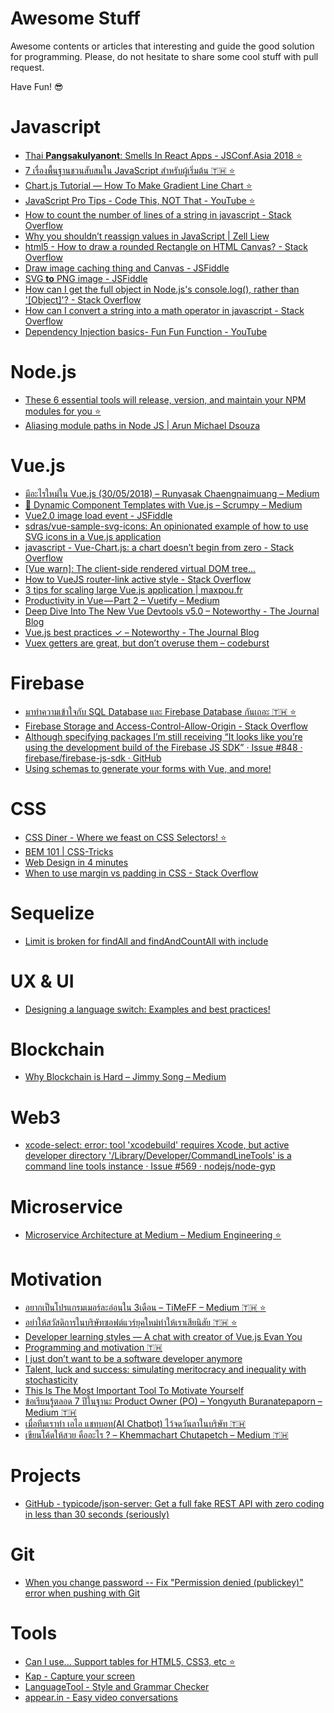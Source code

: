 # Awesome Stuff

Awesome contents or articles that interesting and guide the good solution for programming. Please, do not hesitate to share some cool stuff with pull request.

Have Fun! 😎

# Javascript
- [Thai **Pangsakulyanont**: Smells In React Apps - JSConf.Asia 2018 ⭐️](https://www.youtube.com/watch?v=xBa0_b-5XDw)
- [7 เรื่องพื้นฐานชวนสับสนใน JavaScript สำหรับผู้เริ่มต้น 🇹🇭 ⭐️](https://www.babelcoder.com/blog/posts/7-common-misunderstandings-in-javascript)
- [️️Chart.js Tutorial — How To Make Gradient Line Chart ⭐️](https://blog.vanila.io/chart-js-tutorial-how-to-make-gradient-line-chart-af145e5c92f9)
- [JavaScript Pro Tips - Code This, NOT That - YouTube ⭐](https://www.youtube.com/watch?v=Mus_vwhTCq0&t=198s)
- [How to count the number of lines of a string in javascript - Stack Overflow](https://stackoverflow.com/questions/8488729/how-to-count-the-number-of-lines-of-a-string-in-javascript?utm_medium=organic&utm_source=google_rich_qa&utm_campaign=google_rich_qa)
- [Why you shouldn’t reassign values in JavaScript | Zell Liew](https://zellwk.com/blog/dont-reassign/?ck_subscriber_id=1197053)
- [html5 - How to draw a rounded Rectangle on HTML Canvas? - Stack Overflow](https://stackoverflow.com/questions/1255512/how-to-draw-a-rounded-rectangle-on-html-canvas)
- [Draw image caching thing and Canvas - JSFiddle](https://jsfiddle.net/jaredwilli/ex5n5/)
- [SVG **to** PNG image - JSFiddle](http://jsfiddle.net/epistemex/xfh7nctk/23/)
- [How can I get the full object in Node.js's console.log(), rather than '[Object]'? - Stack Overflow](https://stackoverflow.com/questions/10729276/how-can-i-get-the-full-object-in-node-jss-console-log-rather-than-object#answer-10729284)
- [How can I convert a string into a math operator in javascript - Stack Overflow](https://stackoverflow.com/questions/13077923/how-can-i-convert-a-string-into-a-math-operator-in-javascript#answer-26551015)
- [Dependency Injection basics- Fun Fun Function - YouTube](https://www.youtube.com/watch?v=0X1Ns2NRfks&t=6s)

# Node.js
- [These 6 essential tools will release, version, and maintain your NPM modules for you️ ⭐](https://hackernoon.com/these-6-essential-tools-will-maintain-your-npm-modules-for-you-4cbbee88e0cb)
- [Aliasing module paths in Node JS | Arun Michael Dsouza](https://arunmichaeldsouza.com/blog/aliasing-module-paths-in-node-js?fbclid=IwAR1QHhAvQW3ew87vTSI2zmutyuRhmBJXII9W7_nLBr5aUzjr5NxT9p5Cy5k)

# Vue.js
- [มีอะไรใหม่ใน Vue.js (30/05/2018) – Runyasak Chaengnaimuang – Medium](https://medium.com/@RunyasakChaengnaimuang/%E0%B8%A1%E0%B8%B5%E0%B8%AD%E0%B8%B0%E0%B9%84%E0%B8%A3%E0%B9%83%E0%B8%AB%E0%B8%A1%E0%B9%88%E0%B9%83%E0%B8%99-vue-js-30-05-2018-e04e02d85d2e)
- [🔮 Dynamic Component Templates with Vue.js – Scrumpy – Medium](https://medium.com/scrumpy/dynamic-component-templates-with-vue-js-d9236ab183bb)
- [Vue2.0 image load event - JSFiddle](http://jsfiddle.net/nobu222/xr0g3Lco/)
- [sdras/vue-sample-svg-icons: An opinionated example of how to use SVG icons in a Vue.js application](https://github.com/sdras/vue-sample-svg-icons/blob/master/LICENSE)
- [javascript - Vue-Chart.js: a chart doesn’t begin from zero - Stack Overflow](https://stackoverflow.com/questions/50230331/vue-chart-js-a-chart-doesnt-begin-from-zero?rq=1)
- [[Vue warn]: The client-side rendered virtual DOM tree...](https://github.com/nuxt/nuxt.js/issues/1700)
- [How to VueJS router-link active style - Stack Overflow](https://stackoverflow.com/questions/46083220/how-to-vuejs-router-link-active-style)
- [3 tips for scaling large Vue.js application | maxpou.fr](https://www.maxpou.fr/3-tips-scaling-vue-application?utm_source=vuejstutorials.com&fbclid=IwAR3KU85MV9MyY8qwZhcrzyLqDQ02jGppgPa4a7TxvmM9RGRFQAYAd956Fes)
- [Productivity in Vue — Part 2 – Vuetify – Medium](https://medium.com/vuetify/productivity-in-vue-part-1-de56e9c1d97d)
- [Deep Dive Into The New Vue Devtools v5.0 – Noteworthy - The Journal Blog](https://blog.usejournal.com/new-features-in-vue-devtools-v5-0-and-why-they-are-useful-3ce732fdc7a0?fbclid=IwAR1o1pGl_1prIxtUc_uEdFIUJ0lLWLXZXwBUT2WYmXarH_62MIa7kT_n8Ls)
- [Vue.js best practices ✓ – Noteworthy - The Journal Blog](https://blog.usejournal.com/vue-js-best-practices-c5da8d7af48d?fbclid=IwAR3nmSTzcmMObhNrZ-RHgOMTiUw9hQf8NyBxTQ3QmXOWKAxn9oK5ZNEVkcQ)
- [Vuex getters are great, but don’t overuse them – codeburst](https://codeburst.io/vuex-getters-are-great-but-dont-overuse-them-9c946689b414)

# Firebase
- [มาทำความเข้าใจกับ SQL Database และ Firebase Database กันเถอะ 🇹🇭 ⭐](https://medium.com/@jirawatee/%E0%B8%A1%E0%B8%B2%E0%B8%97%E0%B8%B3%E0%B8%84%E0%B8%A7%E0%B8%B2%E0%B8%A1%E0%B9%80%E0%B8%82%E0%B9%89%E0%B8%B2%E0%B9%83%E0%B8%88%E0%B8%81%E0%B8%B1%E0%B8%9A-sql-database-%E0%B9%81%E0%B8%A5%E0%B8%B0-firebase-database-%E0%B8%81%E0%B8%B1%E0%B8%99%E0%B9%80%E0%B8%96%E0%B8%AD%E0%B8%B0-4aed4a19e339)
- [Firebase Storage and Access-Control-Allow-Origin - Stack Overflow](https://stackoverflow.com/questions/37760695/firebase-storage-and-access-control-allow-origin?utm_medium=organic&utm_source=google_rich_qa&utm_campaign=google_rich_qa)
- [Although specifying packages I’m still receiving “It looks like you’re using the development build of the Firebase JS SDK” · Issue #848 · firebase/firebase-js-sdk · GitHub](https://github.com/firebase/firebase-js-sdk/issues/848)
- [Using schemas to generate your forms with Vue, and more!](https://blog.sourcerer.io/using-schemas-to-generate-your-forms-with-vue-and-more-e1cc28f2e8da)

# CSS
- [CSS Diner - Where we feast on CSS Selectors! ⭐️](https://flukeout.github.io/)
- [BEM 101 | CSS-Tricks](https://css-tricks.com/bem-101/)
- [Web Design in 4 minutes](https://jgthms.com/web-design-in-4-minutes/)
- [When to use margin vs padding in CSS - Stack Overflow](https://stackoverflow.com/questions/2189452/when-to-use-margin-vs-padding-in-css)

# Sequelize
- [Limit is broken for findAll and findAndCountAll with include](https://github.com/sequelize/sequelize/issues/7344#issuecomment-307390689)

# UX & UI
- [Designing a language switch: Examples and best practices!](https://usersnap.com/blog/design-language-switch/)

# Blockchain
- [Why Blockchain is Hard – Jimmy Song – Medium](https://medium.com/@jimmysong/why-blockchain-is-hard-60416ea4c5c)

# Web3
- [xcode-select: error: tool 'xcodebuild' requires Xcode, but active developer directory '/Library/Developer/CommandLineTools' is a command line tools instance · Issue #569 · nodejs/node-gyp](https://github.com/nodejs/node-gyp/issues/569)

# Microservice
- [Microservice Architecture at Medium – Medium Engineering ⭐️](https://medium.engineering/microservice-architecture-at-medium-9c33805eb74f)

# Motivation
- [อยากเป็นโปรแกรมเมอร์ละอ่อนใน 3เดือน – TiMeFF – Medium 🇹🇭 ⭐](https://medium.com/@timeff/%E0%B8%AD%E0%B8%A2%E0%B8%B2%E0%B8%81%E0%B9%80%E0%B8%9B%E0%B9%87%E0%B8%99%E0%B9%82%E0%B8%9B%E0%B8%A3%E0%B9%81%E0%B8%81%E0%B8%A3%E0%B8%A1%E0%B9%80%E0%B8%A1%E0%B8%AD%E0%B8%A3%E0%B9%8C%E0%B8%A5%E0%B8%B0%E0%B8%AD%E0%B9%88%E0%B8%AD%E0%B8%99%E0%B9%83%E0%B8%99-3%E0%B9%80%E0%B8%94%E0%B8%B7%E0%B8%AD%E0%B8%99-7201b312e115)
- [อย่าให้สวัสดิการในบริษัทซอฟต์แวร์ยุคใหม่ทำให้เราเสียนิสัย 🇹🇭 ⭐](https://blog.nextzy.me/do-not-indy-if-you-are-not-mass-yet-14b473a8cef4)
- [Developer learning styles — A chat with creator of Vue.js Evan You](https://blog.hackages.io/developer-learning-styles-a-chat-with-creator-of-vue-js-evan-you-a11f2dc5deac)
- [Programming and motivation 🇹🇭](https://www.facebook.com/notes/thai-pangsakulyanont/programming-and-motivation/10154985937599088/)
- [I just don’t want to be a software developer anymore](https://medium.com/@melissamcewen/i-just-dont-want-to-be-a-software-developer-anymore-a371422069a1)
- [Talent, luck and success: simulating meritocracy and inequality with stochasticity](https://medium.com/@hongsupshin/talent-luck-and-success-simulating-meritocracy-and-inequality-with-stochasticity-501e0c1b4969
)
- [This Is The Most Important Tool To Motivate Yourself](https://medium.com/personal-growth/this-is-the-most-important-tool-to-motivate-yourself-6b14b2e00215)
- [ข้อเรียนรู้ตลอด 7 ปีในฐานะ Product Owner (PO) – Yongyuth Buranatepaporn – Medium 🇹🇭](https://medium.com/@Yongyuth/%E0%B8%82%E0%B9%89%E0%B8%AD%E0%B9%80%E0%B8%A3%E0%B8%B5%E0%B8%A2%E0%B8%99%E0%B8%A3%E0%B8%B9%E0%B9%89%E0%B8%95%E0%B8%A5%E0%B8%AD%E0%B8%94-7-%E0%B8%9B%E0%B8%B5%E0%B9%83%E0%B8%99%E0%B8%90%E0%B8%B2%E0%B8%99%E0%B8%B0-product-owner-po-ed3dfbf0a477)
- [เมื่อทีมเราทำ เอไอ แชทบอท(AI Chatbot) ไว้จดวันลาในบริษัท 🇹🇭](https://medium.com/zwiz-ai/%E0%B9%80%E0%B8%A1%E0%B8%B7%E0%B9%88%E0%B8%AD%E0%B8%97%E0%B8%B5%E0%B8%A1%E0%B9%80%E0%B8%A3%E0%B8%B2%E0%B8%97%E0%B8%B3-%E0%B9%80%E0%B8%AD%E0%B9%84%E0%B8%AD-%E0%B9%81%E0%B8%8A%E0%B8%97%E0%B8%9A%E0%B8%AD%E0%B8%97-ai-chatbot-%E0%B9%84%E0%B8%A7%E0%B9%89%E0%B8%88%E0%B8%94%E0%B8%A7%E0%B8%B1%E0%B8%99%E0%B8%A5%E0%B8%B2%E0%B9%83%E0%B8%99%E0%B8%9A%E0%B8%A3%E0%B8%B4%E0%B8%A9%E0%B8%B1%E0%B8%97-c749b2487b02?fbclid=IwAR27svSD-xlM6CQV6Zu6aWljLsgYmtxfd9nu2xKhhs6kIOyJw-vaMNphUDU)
- [เขียนโค้ดให้สวย คืออะไร ? – Khemmachart Chutapetch – Medium 🇹🇭](https://medium.com/@khemmachart/%E0%B9%80%E0%B8%82%E0%B8%B5%E0%B8%A2%E0%B8%99%E0%B9%82%E0%B8%84%E0%B9%89%E0%B8%94%E0%B9%83%E0%B8%AB%E0%B9%89%E0%B8%AA%E0%B8%A7%E0%B8%A2-%E0%B8%84%E0%B8%B7%E0%B8%AD%E0%B8%AD%E0%B8%B0%E0%B9%84%E0%B8%A3-86694cc94624)


# Projects
- [GitHub - typicode/json-server: Get a full fake REST API with zero coding in less than 30 seconds (seriously)](https://github.com/typicode/json-server)

# Git
- [When you change password -- Fix "Permission denied (publickey)" error when pushing with Git](https://gist.github.com/adamjohnson/5682757)

# Tools
- [Can I use... Support tables for HTML5, CSS3, etc ️️⭐️](https://caniuse.com/)
- [Kap - Capture your screen](https://getkap.co/)
- [LanguageTool - Style and Grammar Checker](https://www.languagetool.org/)
- [appear.in - Easy video conversations](https://appear.in/)